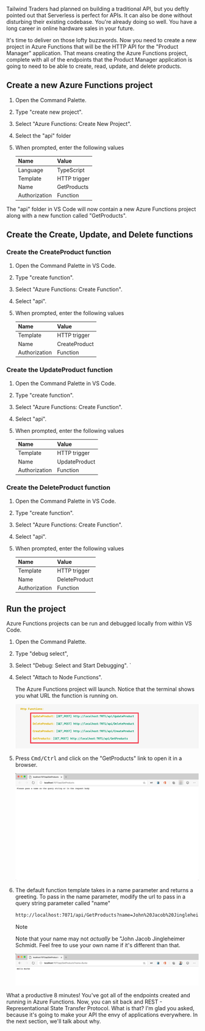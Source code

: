 Tailwind Traders had planned on building a traditional API, but you deftly pointed out that Serverless is perfect for APIs. It can also be done without disturbing their existing codebase. You're already doing so well. You have a long career in online hardware sales in your future.

It's time to deliver on those lofty buzzwords. Now you need to create a new project in Azure Functions that will be the HTTP API for the "Product Manager" application. That means creating the Azure Functions project, complete with all of the endpoints that the Product Manager application is going to need to be able to create, read, update, and delete products.

## Create a new Azure Functions project

1. Open the Command Palette.

1. Type "create new project".

1. Select "Azure Functions: Create New Project".

1. Select the "api" folder

1. When prompted, enter the following values

   | Name          | Value        |
   | ------------- | ------------ |
   | Language      | TypeScript   |
   | Template      | HTTP trigger |
   | Name          | GetProducts  |
   | Authorization | Function     |

The "api" folder in VS Code will now contain a new Azure Functions project along with a new function called "GetProducts".

## Create the Create, Update, and Delete functions

### Create the CreateProduct function

1. Open the Command Palette in VS Code.

1. Type "create function".

1. Select "Azure Functions: Create Function".

1. Select "api".

1. When prompted, enter the following values

   | Name          | Value         |
   | ------------- | ------------- |
   | Template      | HTTP trigger  |
   | Name          | CreateProduct |
   | Authorization | Function      |

### Create the UpdateProduct function

1. Open the Command Palette in VS Code.

1. Type "create function".

1. Select "Azure Functions: Create Function".

1. Select "api".

1. When prompted, enter the following values

   | Name          | Value         |
   | ------------- | ------------- |
   | Template      | HTTP trigger  |
   | Name          | UpdateProduct |
   | Authorization | Function      |

### Create the DeleteProduct function

1. Open the Command Palette in VS Code.

1. Type "create function".

1. Select "Azure Functions: Create Function".

1. Select "api".

1. When prompted, enter the following values

   | Name          | Value         |
   | ------------- | ------------- |
   | Template      | HTTP trigger  |
   | Name          | DeleteProduct |
   | Authorization | Function      |

## Run the project

Azure Functions projects can be run and debugged locally from within VS Code.

1. Open the Command Palette.

1. Type "debug select",

1. Select "Debug: Select and Start Debugging".
   `
1. Select "Attach to Node Functions".

   The Azure Functions project will launch. Notice that the terminal shows you what URL the function is running on.

   ![VS Code integrated terminal showing functions URLs](../media/functions-in-terminal.png)

1. Press <kbd>Cmd/Ctrl</kbd> and click on the "GetProducts" link to open it in a browser.

   ![A web browser showing the execution result of the new HTTP function](../media/get-products-page.png)

1. The default function template takes in a name parameter and returns a greeting. To pass in the name parameter, modify the url to pass in a query string parameter called "name"

   ```html
   http://localhost:7071/api/GetProducts?name=John%20Jacob%20Jingleheimer%20Schmidt
   ```

   > [!NOTE]
   > Note that your name may not _actually_ be "John Jacob Jingleheimer Schmidt. Feel free to use your own name if it's different than that.

   ![The browser displaying the text "Hello John Jacob Jingleheimer Schmidt"](../media/hello-message.png)

What a productive 8 minutes! You've got all of the endpoints created and running in Azure Functions. Now, you can sit back and REST - Representational State Transfer Protocol. What is that? I'm glad you asked, because it's going to make your API the envy of applications everywhere. In the next section, we'll talk about why.
